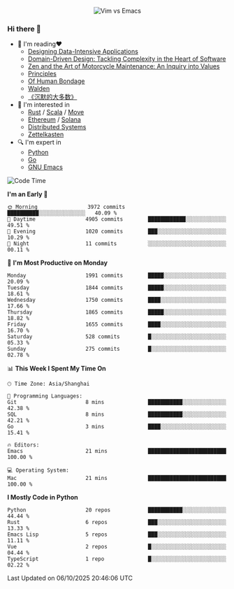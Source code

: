 <p align="center">
    <img src="https://gist.githubusercontent.com/coldnight/e696baffb094e71c96cb302118878eae/raw/40ea5053a6f66cc65f90f437e4173497da225958/banner.gif" alt="Vim vs Emacs" />
</p>

### Hi there 👋

- 📖 I'm reading❤️
    + [Designing Data-Intensive Applications](https://www.oreilly.com/library/view/designing-data-intensive-applications/9781491903063/)
    + [Domain-Driven Design: Tackling Complexity in the Heart of Software](https://www.dddcommunity.org/book/evans_2003/)
    + [Zen and the Art of Motorcycle Maintenance: An Inquiry into Values](https://en.wikipedia.org/wiki/Zen_and_the_Art_of_Motorcycle_Maintenance)
    + [Principles](https://www.principles.com/)
    + [Of Human Bondage](https://en.wikipedia.org/wiki/Of_Human_Bondage)
    + [Walden](https://en.wikipedia.org/wiki/Walden)
    + [《沉默的大多数》](https://en.wikipedia.org/wiki/Silent_majority)
- 🌱 I'm interested in
    + [Rust](https://www.rust-lang.org/) / [Scala](https://www.scala-lang.org/) / [Move](https://github.com/move-language/move/)
    + [Ethereum](https://ethereum.org/en/) / [Solana](https://solana.com/)
	+ [Distributed Systems](https://www.linuxzen.com/notes/topics/20200320174417_%E5%88%86%E5%B8%83%E5%BC%8F/)
	+ [Zettelkasten](https://www.linuxzen.com/notes/notes/20220120080920-slip_box/)
- 🔍 I'm expert in
    + [Python](https://www.python.org/)
    + [Go](https://go.dev/)
    + [GNU Emacs](https://www.gnu.org/software/emacs/)

<!--START_SECTION:waka-->
![Code Time](http://img.shields.io/badge/Code%20Time-3%2C453%20hrs%2013%20mins-blue)

**I'm an Early 🐤** 

```text
🌞 Morning                3972 commits        ██████████░░░░░░░░░░░░░░░   40.09 % 
🌆 Daytime                4905 commits        ████████████░░░░░░░░░░░░░   49.51 % 
🌃 Evening                1020 commits        ███░░░░░░░░░░░░░░░░░░░░░░   10.29 % 
🌙 Night                  11 commits          ░░░░░░░░░░░░░░░░░░░░░░░░░   00.11 % 
```
📅 **I'm Most Productive on Monday** 

```text
Monday                   1991 commits        █████░░░░░░░░░░░░░░░░░░░░   20.09 % 
Tuesday                  1844 commits        █████░░░░░░░░░░░░░░░░░░░░   18.61 % 
Wednesday                1750 commits        ████░░░░░░░░░░░░░░░░░░░░░   17.66 % 
Thursday                 1865 commits        █████░░░░░░░░░░░░░░░░░░░░   18.82 % 
Friday                   1655 commits        ████░░░░░░░░░░░░░░░░░░░░░   16.70 % 
Saturday                 528 commits         █░░░░░░░░░░░░░░░░░░░░░░░░   05.33 % 
Sunday                   275 commits         █░░░░░░░░░░░░░░░░░░░░░░░░   02.78 % 
```


📊 **This Week I Spent My Time On** 

```text
🕑︎ Time Zone: Asia/Shanghai

💬 Programming Languages: 
Git                      8 mins              ███████████░░░░░░░░░░░░░░   42.38 % 
SQL                      8 mins              ███████████░░░░░░░░░░░░░░   42.21 % 
Go                       3 mins              ████░░░░░░░░░░░░░░░░░░░░░   15.41 % 

🔥 Editors: 
Emacs                    21 mins             █████████████████████████   100.00 % 

💻 Operating System: 
Mac                      21 mins             █████████████████████████   100.00 % 
```

**I Mostly Code in Python** 

```text
Python                   20 repos            ███████████░░░░░░░░░░░░░░   44.44 % 
Rust                     6 repos             ███░░░░░░░░░░░░░░░░░░░░░░   13.33 % 
Emacs Lisp               5 repos             ███░░░░░░░░░░░░░░░░░░░░░░   11.11 % 
Vue                      2 repos             █░░░░░░░░░░░░░░░░░░░░░░░░   04.44 % 
TypeScript               1 repo              █░░░░░░░░░░░░░░░░░░░░░░░░   02.22 % 
```




 Last Updated on 06/10/2025 20:46:06 UTC
<!--END_SECTION:waka-->
